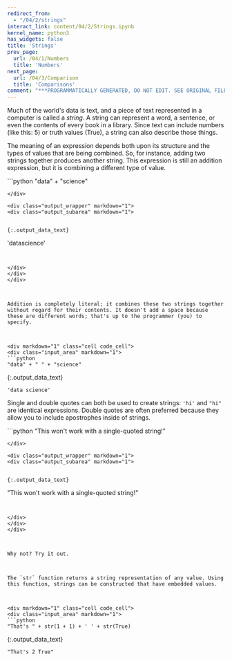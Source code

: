 ```yaml
---
redirect_from:
  - "/04/2/strings"
interact_link: content/04/2/Strings.ipynb
kernel_name: python3
has_widgets: false
title: 'Strings'
prev_page:
  url: /04/1/Numbers
  title: 'Numbers'
next_page:
  url: /04/3/Comparison
  title: 'Comparisons'
comment: "***PROGRAMMATICALLY GENERATED, DO NOT EDIT. SEE ORIGINAL FILES IN /content***"
---
```



Much of the world's data is text, and a piece of text represented in a computer is called a *string*. A string can represent a word, a sentence, or even the contents of every book in a library. Since text can include numbers (like this: 5) or truth values (True), a string can also describe those things.

The meaning of an expression depends both upon its structure and the types of values that are being combined. So, for instance, adding two strings together produces another string. This expression is still an addition expression, but it is combining a different type of value.



<div markdown="1" class="cell code_cell">
<div class="input_area" markdown="1">
```python
"data" + "science"

```
</div>

<div class="output_wrapper" markdown="1">
<div class="output_subarea" markdown="1">


{:.output_data_text}
```
'datascience'
```


</div>
</div>
</div>



Addition is completely literal; it combines these two strings together without regard for their contents. It doesn't add a space because these are different words; that's up to the programmer (you) to specify.



<div markdown="1" class="cell code_cell">
<div class="input_area" markdown="1">
```python
"data" + " " + "science"

```
</div>

<div class="output_wrapper" markdown="1">
<div class="output_subarea" markdown="1">


{:.output_data_text}
```
'data science'
```


</div>
</div>
</div>



Single and double quotes can both be used to create strings: `'hi'` and `"hi"` are identical expressions. Double quotes are often preferred because they allow you to include apostrophes inside of strings.



<div markdown="1" class="cell code_cell">
<div class="input_area" markdown="1">
```python
"This won't work with a single-quoted string!"

```
</div>

<div class="output_wrapper" markdown="1">
<div class="output_subarea" markdown="1">


{:.output_data_text}
```
"This won't work with a single-quoted string!"
```


</div>
</div>
</div>



Why not? Try it out.



The `str` function returns a string representation of any value. Using this function, strings can be constructed that have embedded values.



<div markdown="1" class="cell code_cell">
<div class="input_area" markdown="1">
```python
"That's " + str(1 + 1) + ' ' + str(True)

```
</div>

<div class="output_wrapper" markdown="1">
<div class="output_subarea" markdown="1">


{:.output_data_text}
```
"That's 2 True"
```


</div>
</div>
</div>

